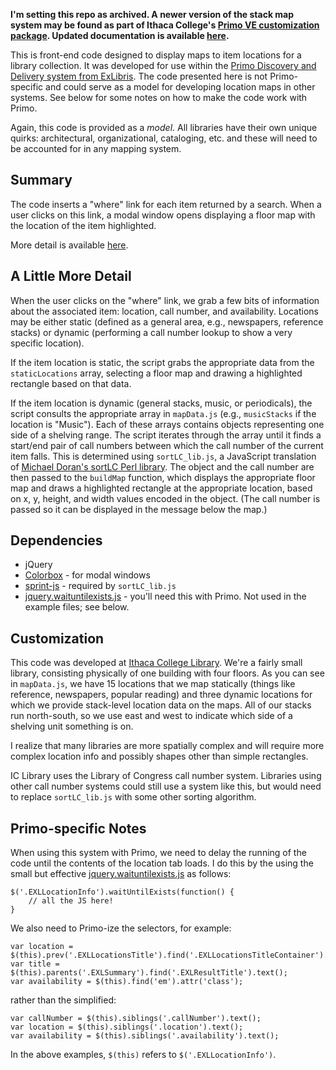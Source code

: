 **I'm setting this repo as archived. A newer version of the stack map system may be found as part of Ithaca College's [Primo VE customization package](https://github.com/rgilmour70/ic-primo-ve). Updated documentation is available [here](https://rgilmour70.github.io/ic-primo-ve/).**

This is front-end code designed to display maps to item locations for a library collection. It was developed for use within the [Primo Discovery and Delivery system from ExLibris](http://www.exlibrisgroup.com/category/PrimoOverview). The code presented here is not Primo-specific and could serve as a model for developing location maps in other systems. See below for some notes on how to make the code work with Primo.

Again, this code is provided as a *model*. All libraries have their own unique quirks: architectural, organizational, cataloging, etc. and these will need to be accounted for in any mapping system.

## Summary ##
The code inserts a "where" link for each item returned by a search. When a user clicks on this link, a modal window opens displaying a floor map with the location of the item highlighted. 

More detail is available [here](http://rgilmour70.github.io/stackMaps/).

## A Little More Detail ##
When the user clicks on the "where" link, we grab a few bits of information about the associated item: location, call number, and availability. Locations may be either static (defined as a general area, e.g., newspapers, reference stacks) or dynamic (performing a call number lookup to show a very specific location).

If the item location is static, the script grabs the appropriate data from the `staticLocations` array, selecting a floor map and drawing a highlighted rectangle based on that data.

If the item location is dynamic (general stacks, music, or periodicals), the script consults the appropriate array in `mapData.js` (e.g., `musicStacks` if the location is "Music"). Each of these arrays contains objects representing one side of a shelving range. The script iterates through the array until it finds a start/end pair of call numbers between which the call number of the current item falls. This is determined using `sortLC_lib.js`, a JavaScript translation of [Michael Doran's sortLC Perl library](http://rocky.uta.edu/doran/sortlc/). The object and the call number are then passed to the `buildMap` function, which displays the appropriate floor map and draws a highlighted rectangle at the appropriate location, based on x, y, height, and width values encoded in the object. (The call number is passed so it can be displayed in the message below the map.)

## Dependencies ##
* jQuery 
* [Colorbox](http://www.jacklmoore.com/colorbox/) - for modal windows
* [sprint-js](https://www.npmjs.com/package/sprintf-js) - required by `sortLC_lib.js`
* [jquery.waituntilexists.js](https://gist.github.com/buu700/4200601) - you'll need this with Primo. Not used in the example files; see below.

## Customization ##
This code was developed at [Ithaca College Library](https://ithacalibrary.com). We're a fairly small library, consisting physically of one building with four floors. As you can see in `mapData.js`, we have 15 locations that we map statically (things like reference, newspapers, popular reading) and three dynamic locations for which we provide stack-level location data on the maps.
All of our stacks run north-south, so we use east and west to indicate which side of a shelving unit something is on.

I realize that many libraries are more spatially complex and will require more complex location info and possibly shapes other than simple rectangles.

IC Library uses the Library of Congress call number system. Libraries using other call number systems could still use a system like this, but would need to replace `sortLC_lib.js` with some other sorting algorithm.

## Primo-specific Notes ##
When using this system with Primo, we need to delay the running of the code until the contents of the location tab loads. I do this by the using the small but effective [jquery.waituntilexists.js](https://gist.github.com/buu700/4200601) as follows:

    $('.EXLLocationInfo').waitUntilExists(function() {
        // all the JS here!
    }

We also need to Primo-ize the selectors, for example:

    var location = $(this).prev('.EXLLocationsTitle').find('.EXLLocationsTitleContainer').text();
    var title = $(this).parents('.EXLSummary').find('.EXLResultTitle').text();
    var availability = $(this).find('em').attr('class');

rather than the simplified:

    var callNumber = $(this).siblings('.callNumber').text();
    var location = $(this).siblings('.location').text();
    var availability = $(this).siblings('.availability').text();

In the above examples, `$(this)` refers to `$('.EXLLocationInfo')`.





